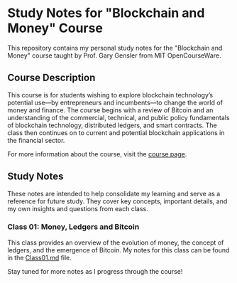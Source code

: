# Study Notes for "Blockchain and Money" Course

This repository contains my personal study notes for the "Blockchain and Money" course taught by Prof. Gary Gensler from MIT OpenCourseWare.

## Course Description

This course is for students wishing to explore blockchain technology’s potential use—by entrepreneurs and incumbents—to change the world of money and finance. The course begins with a review of Bitcoin and an understanding of the commercial, technical, and public policy fundamentals of blockchain technology, distributed ledgers, and smart contracts. The class then continues on to current and potential blockchain applications in the financial sector.

For more information about the course, visit the [course page](https://ocw.mit.edu/courses/15-s12-blockchain-and-money-fall-2018/).

## Study Notes

These notes are intended to help consolidate my learning and serve as a reference for future study. They cover key concepts, important details, and my own insights and questions from each class.

### Class 01: Money, Ledgers and Bitcoin

This class provides an overview of the evolution of money, the concept of ledgers, and the emergence of Bitcoin. My notes for this class can be found in the [Class01.md](./Class01.md) file.

Stay tuned for more notes as I progress through the course!